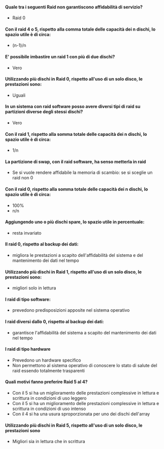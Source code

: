 

#### Quale tra i seguenti Raid non garantiscono affidabilità di servizio?
 - Raid 0
#### Con il raid 4 o 5, rispetto alla comma totale delle capacità dei n dischi, lo spazio utile è di circa:
- (n-1)/n
#### E' possibile imbastire un raid 1 con più di due dischi?
- Vero
#### Utilizzando più dischi in Raid 0, rispetto all'uso di un solo disco, le prestazioni sono:
- Uguali
#### In un sistema con raid software posso avere diversi tipi di raid su partizioni diverse degli stessi dischi?
- Vero
#### Con il raid 1, rispetto alla somma totale delle capacità dei n dischi, lo spazio utile è di circa:
- 1/n
#### La partizione di swap, con il raid software, ha senso metterla in raid
- Se si vuole rendere affidabile la memoria di scambio: se si sceglie un raid non 0
#### Con il raid 0, rispetto alla somma totale delle capacità dei n dischi, lo spazio utile è di circa:
- 100%
- n/n
#### Aggiungendo uno o più dischi spare, lo spazio utile in percentuale:
- resta invariato
#### Il raid 0, rispetto al backup dei dati:
- migliora le prestazioni a scapito dell'affidabilità del sistema e del mantenimento dei dati nel tempo
#### Utilizzando più dischi in Raid 1, rispetto all'uso di un solo disco, le prestazioni sono:
- migliori solo in lettura
#### I raid di tipo software:
- prevedono predisposizioni apposite nel sistema operativo
#### I raid diversi dallo 0, rispetto al backup dei dati:
- garantisce l'affidabilità del sistema a scapito del mantenimento dei dati nel tempo
#### I raid di tipo hardware
- Prevedono un hardware specifico
- Non permettono al sistema operativo di conoscere lo stato di salute del raid essendo totalmente trasparenti
#### Quali motivi fanno preferire Raid 5 al 4?
- Con il 5 si ha un miglioramento delle prestazioni complessive in lettura e scrittura in condizioni di uso leggero
- Con il 5 si ha un miglioramento delle prestazioni complessive in lettura e scrittura in condizioni di uso intenso
- Con il 4 si ha una usura sproporzionata per uno dei dischi dell'array
#### Utilizzando più dischi in Raid 5, rispetto all'uso di un solo disco, le prestazioni sono
- Migliori sia in lettura che in scrittura  
<!--stackedit_data:
eyJoaXN0b3J5IjpbMTA2NTIzNzI5XX0=
-->